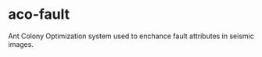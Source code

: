 aco-fault
=========

Ant Colony Optimization system used to enchance fault attributes in seismic images.
